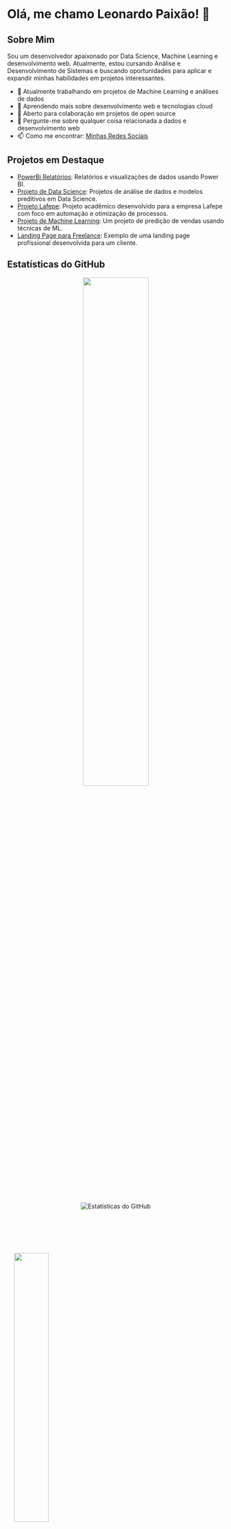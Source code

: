 # Olá, me chamo Leonardo Paixão! 👋

## Sobre Mim
Sou um desenvolvedor apaixonado por Data Science, Machine Learning e desenvolvimento web. Atualmente, estou cursando Análise e Desenvolvimento de Sistemas e buscando oportunidades para aplicar e expandir minhas habilidades em projetos interessantes.

- 🔭 Atualmente trabalhando em projetos de Machine Learning e análises de dados
- 🌱 Aprendendo mais sobre desenvolvimento web e tecnologias cloud
- 👯 Aberto para colaboração em projetos de open source
- 💬 Pergunte-me sobre qualquer coisa relacionada a dados e desenvolvimento web
- 📫 Como me encontrar: [Minhas Redes Sociais](https://linktr.ee/leopxz) 

## Projetos em Destaque
- [PowerBi Relatórios](https://github.com/leopxz/PowerBi_Relatorios): Relatórios e visualizações de dados usando Power BI.
- [Projeto de Data Science](https://github.com/leopxz/ProjetoDataScience): Projetos de análise de dados e modelos preditivos em Data Science.
- [Projeto Lafepe](https://github.com/leopxz/ProjetoLafepe): Projeto acadêmico desenvolvido para a empresa Lafepe com foco em automação e otimização de processos.
- [Projeto de Machine Learning](https://github.com/leopxz/projeto-machine-learning): Um projeto de predição de vendas usando técnicas de ML.
- [Landing Page para Freelance](https://github.com/leopxz/landing-page): Exemplo de uma landing page profissional desenvolvida para um cliente.

## Estatísticas do GitHub
<div align="center">
  <img width=55% align="center"  src="https://github-readme-streak-stats.herokuapp.com?user=leopxz&theme=radical&mode=weekly" />
</div>


<div  align="center" style="margin-bottom:100px">
<img src="https://github-readme-stats.vercel.app/api?username=leopxz&show_icons=true&theme=radical" alt="Estatísticas do GitHub">
 </div>
 &nbsp;
 &nbsp;
<img width=40% align="center" src="https://github-readme-stats-zeta-ebon-57.vercel.app/api/top-langs/?username=leopxz&show_icons=true&theme=radical&layout=compact" />


## Minhas Skills

#### Principais Skills:

![Python](https://img.shields.io/badge/Python-14354C?style=for-the-badge&logo=python&logoColor=white)&nbsp;
![JavaScript](https://img.shields.io/badge/JavaScript-F7DF1E?style=for-the-badge&logo=javascript&logoColor=black)&nbsp;
![HTML](https://img.shields.io/badge/HTML5-E34F26?style=for-the-badge&logo=html5&logoColor=white)&nbsp;
![CSS](https://img.shields.io/badge/CSS3-1572B6?style=for-the-badge&logo=css3&logoColor=white)&nbsp;
![Pandas](https://img.shields.io/badge/Pandas-2C2D72?style=for-the-badge&logo=pandas&logoColor=white)&nbsp;
![Git](https://img.shields.io/badge/GIT-E44C30?style=for-the-badge&logo=git&logoColor=white)&nbsp;


<img src="https://raw.githubusercontent.com/MicaelliMedeiros/micaellimedeiros/master/image/computer-illustration.png" min-width="400px" max-width="400px" width="400px" align="right" alt="Computador iuriCode">

#### Secundaria Skills:

![Flask](https://img.shields.io/badge/Flask-000000?style=for-the-badge&logo=flask&logoColor=white)&nbsp;
![Django](https://img.shields.io/badge/Django-092E20?style=for-the-badge&logo=django&logoColor=white)&nbsp;
![Streamlit](https://img.shields.io/badge/Streamlit-FF4B4B?style=for-the-badge&logo=Streamlit&logoColor=white)&nbsp;
![Numpy](https://img.shields.io/badge/Numpy-777BB4?style=for-the-badge&logo=numpy&logoColor=white)&nbsp;
![Plotly](https://img.shields.io/badge/Plotly-239120?style=for-the-badge&logo=plotly&logoColor=white)&nbsp;
![Azure](https://img.shields.io/badge/microsoft%20azure-0089D6?style=for-the-badge&logo=microsoft-azure&logoColor=white)&nbsp;
![Vercel](https://img.shields.io/badge/Vercel-000000?style=for-the-badge&logo=vercel&logoColor=white)&nbsp;
![Figma](https://img.shields.io/badge/Figma-F24E1E?style=for-the-badge&logo=figma&logoColor=white)&nbsp;
![PowerBI](https://img.shields.io/badge/PowerBI-F2C811?style=for-the-badge&logo=Power%20BI&logoColor=white)&nbsp;


#### Estudando no momento:

![PowerBI](https://img.shields.io/badge/PowerBI-F2C811?style=for-the-badge&logo=Power%20BI&logoColor=white)&nbsp;
![Python](https://img.shields.io/badge/Python-14354C?style=for-the-badge&logo=python&logoColor=white)&nbsp;


#### Databases:

![MongoDB](https://img.shields.io/badge/MongoDB-4EA94B?style=for-the-badge&logo=mongodb&logoColor=white)&nbsp;
![Postgresql](https://img.shields.io/badge/PostgreSQL-316192?style=for-the-badge&logo=postgresql&logoColor=white)&nbsp;
![MySQL](https://img.shields.io/badge/MySQL-005C84?style=for-the-badge&logo=mysql&logoColor=white)&nbsp;
![Sqlite](https://img.shields.io/badge/Sqlite-003B57?style=for-the-badge&logo=sqlite&logoColor=white)&nbsp;
![SqlServer](https://img.shields.io/badge/Microsoft%20SQL%20Server-CC2927?style=for-the-badge&logo=microsoft%20sql%20server&logoColor=white)&nbsp;


#### IDE'S:

![VScode](https://img.shields.io/badge/vscode-4285F4?style=for-the-badge&logo=vscode&logoColor=white)&nbsp;
![PyCharm](https://img.shields.io/badge/PyCharm-000000.svg?&style=for-the-badge&logo=PyCharm&logoColor=white)&nbsp;
![Colab](https://img.shields.io/badge/Colab-F9AB00?style=for-the-badge&logo=googlecolab&color=525252)&nbsp;

&nbsp;
&nbsp;

## Contatos:

<div> 
<a href="https://www.instagram.com/leopxz" target="_blank"><img src="https://img.shields.io/badge/-Instagram-%23E4405F?style=for-the-badge&logo=instagram&logoColor=white">
</a>
<a href = "mailto:pxleonarddo@gmail.com"> <img src="https://img.shields.io/badge/-Gmail-%23333?style=for-the-badge&logo=gmail&logoColor=white" target="_blank"></a>
<a href="https://www.linkedin.com/in/leonardo-paix%C3%A3o-4b9582133/" target="_blank"><img src="https://img.shields.io/badge/-LinkedIn-%230077B5?style=for-the-badge&logo=linkedin&logoColor=white"  target="_blank"></a> 

 

  
  
<img width=100% src="https://capsule-render.vercel.app/api?type=waving&color=0072A3&height=120&section=footer"/>
